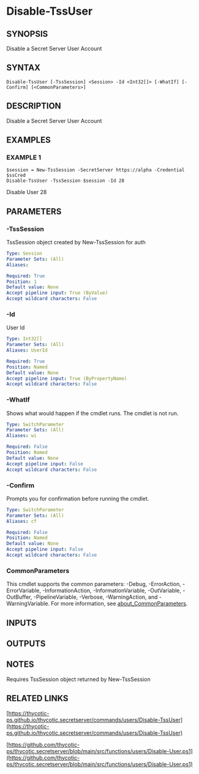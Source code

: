 # Disable-TssUser

## SYNOPSIS
Disable a Secret Server User Account

## SYNTAX

```
Disable-TssUser [-TssSession] <Session> -Id <Int32[]> [-WhatIf] [-Confirm] [<CommonParameters>]
```

## DESCRIPTION
Disable a Secret Server User Account

## EXAMPLES

### EXAMPLE 1
```
$session = New-TssSession -SecretServer https://alpha -Credential $ssCred
Disable-TssUser -TssSession $session -Id 28
```

Disable User 28

## PARAMETERS

### -TssSession
TssSession object created by New-TssSession for auth

```yaml
Type: Session
Parameter Sets: (All)
Aliases:

Required: True
Position: 1
Default value: None
Accept pipeline input: True (ByValue)
Accept wildcard characters: False
```

### -Id
User Id

```yaml
Type: Int32[]
Parameter Sets: (All)
Aliases: UserId

Required: True
Position: Named
Default value: None
Accept pipeline input: True (ByPropertyName)
Accept wildcard characters: False
```

### -WhatIf
Shows what would happen if the cmdlet runs.
The cmdlet is not run.

```yaml
Type: SwitchParameter
Parameter Sets: (All)
Aliases: wi

Required: False
Position: Named
Default value: None
Accept pipeline input: False
Accept wildcard characters: False
```

### -Confirm
Prompts you for confirmation before running the cmdlet.

```yaml
Type: SwitchParameter
Parameter Sets: (All)
Aliases: cf

Required: False
Position: Named
Default value: None
Accept pipeline input: False
Accept wildcard characters: False
```

### CommonParameters
This cmdlet supports the common parameters: -Debug, -ErrorAction, -ErrorVariable, -InformationAction, -InformationVariable, -OutVariable, -OutBuffer, -PipelineVariable, -Verbose, -WarningAction, and -WarningVariable. For more information, see [about_CommonParameters](http://go.microsoft.com/fwlink/?LinkID=113216).

## INPUTS

## OUTPUTS

## NOTES
Requires TssSession object returned by New-TssSession

## RELATED LINKS

[https://thycotic-ps.github.io/thycotic.secretserver/commands/users/Disable-TssUser](https://thycotic-ps.github.io/thycotic.secretserver/commands/users/Disable-TssUser)

[https://github.com/thycotic-ps/thycotic.secretserver/blob/main/src/functions/users/Disable-User.ps1](https://github.com/thycotic-ps/thycotic.secretserver/blob/main/src/functions/users/Disable-User.ps1)

